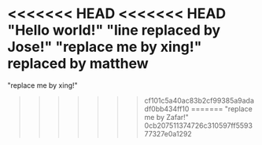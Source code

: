 <<<<<<< HEAD
<<<<<<< HEAD
"Hello world!"
"line replaced by Jose!"
"replace me by xing!"
replaced by matthew
=======
"replace me by xing!"
>>>>>>> cf101c5a40ac83b2cf99385a9adadf0bb434ff10
=======
"replace me by Zafar!"
>>>>>>> 0cb207511374726c310597ff559377327e0a1292
